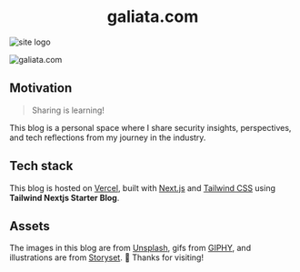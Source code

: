 <h1 align="center">galiata.com</h1>

![site logo](https://res.cloudinary.com/dcu6gtw2y/image/upload/v1744322556/4_buulum.png)

<div align="center">

</div>

![galiata.com](https://res.cloudinary.com/dcu6gtw2y/image/upload/v1744322523/dgwebsite_qdy76s.png)

## Motivation

> Sharing is learning!

This blog is a personal space where I share security insights, perspectives, and tech reflections from my journey in the industry.

## Tech stack

This blog is hosted on [Vercel](https://vercel.com/), built with [Next.js](https://nextjs.org/) and [Tailwind CSS](https://tailwindcss.com/) using **Tailwind Nextjs Starter Blog**.

## Assets

The images in this blog are from [Unsplash](https://unsplash.com/), gifs from [GIPHY](https://giphy.com/), and illustrations are from [Storyset](https://storyset.com/).
🙏
Thanks for visiting!